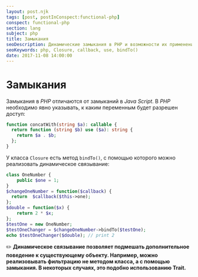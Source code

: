 ```yaml
---
layout: post.njk
tags: [post, postInConspect:functional-php]
conspect: functional-php
section: lang
subject: php
title: Замыкания
seoDescription: Динамические замыкания в PHP и возможности их применения.
seoKeywords: php, Closure, callback, use, bindTo()
date: 2017-11-08 14:00:00
---
```

# Замыкания

Замыкания в *PHP* отличаются от замыканий в *Java Script*. В *PHP* необходимо явно указывать, к каким переменным будет разрешен доступ:

```php
function concatWith(string $a): callable {
  return function (string $b) use ($a): string {
    return $a . $b;
  };
}
```

У класса `Closure` есть метод `bindTo()`, с помощью которого можно реализовать динамическое связывание:

```php
class OneNumber {
    public $one = 1;
}
$changeOneNumber = function($callback) {
  return  $callback($this->one);
};
$double = function($x) {
    return 2 * $x;
};
$testOne = new OneNumber;
$testOneChanger = $changeOneNumber->bindTo($testOne);
echo $testOneChanger($double); // print 2
```

:pencil2: **Динамическое связывание позволяет подмешать дополнительное поведение к существующему объекту. Например, можно реализовывать фильтрацию не методом класса, а с помощью замыкания. В некоторых случаях, это подобно использованию Trait.**